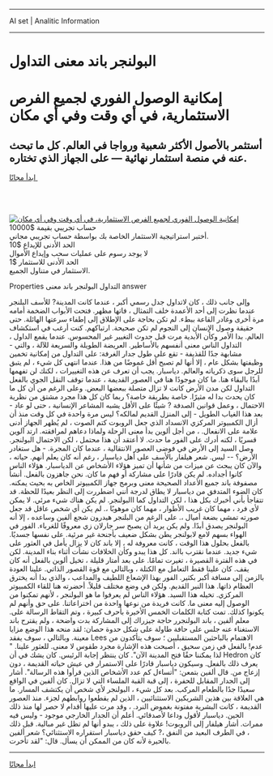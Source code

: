 <hr>AI set | Analitic Information
<hr>
<h1>البولنجر باند معنى التداول</h1>
<link rel="stylesheet" href="//binary-option.github.io/strategy/css/template.cta.html.min.css">

<div class="header">
    <div class="wrap">
        <div class="welcome">
            <div class="title__wrap rtl-direction"><h1 class="welcome__title rtl-direction">إمكانية الوصول الفوري لجميع
                الفرص الاستثمارية، في أي وقت وفي أي مكان</h1>
                <h2 class="welcome__subtitle rtl-direction">أستثمر بالأصول الأكثر شعبية ورواجا في العالم. كل ما تبحث عنه
                    في منصة استثمار نهائية — على الجهاز الذي تختاره.</h2>
                <div class="btn-non-regulated">
                    <a class="btn access__btn" href="https://bit.ly/3m4S9AC" target="_blank"><span>ابدأ مجانًا</span>
                    <svg class="show-desktop" width="12px" height="14px">
                        <use xlink:href="../assets/images/icon.svg?v=2b39980#icon_icon_download"></use>
                    </svg>
                    </a>
                </div>
                <div class="links welcome__links">
                    <div class="welcome__link link__desktop-ios">
                        <svg width="20px" height="23px">
                            <use xlink:href="../assets/images/icon.svg?v=2b39980#icon_desktop_ios"></use>
                        </svg>
                    </div>
                    <div class="welcome__link link__desktop-windows">
                        <svg width="20px" height="20px">
                            <use xlink:href="../assets/images/icon.svg?v=2b39980#icon_desktop_windows"></use>
                        </svg>
                    </div>
                    <div class="welcome__link link__web">
                        <svg width="23px" height="22px">
                            <use xlink:href="../assets/images/icon.svg?v=2b39980#icon_web"></use>
                        </svg>
                    </div>
                </div>
            </div>
            <a href="https://bit.ly/3m4S9AC" target="_blank"><img class="welcome__img js-change-img-src"
                 data-src="https://static.cdnpub.info/lp/mobile-partner-pwa/assets/images/header__img--ios.png?v=9b27e48"
                 src="https://static.cdnpub.info/lp/mobile-partner-pwa/assets/images/header__img--desktop.png?v=9b27e48"
                 alt="إمكانية الوصول الفوري لجميع الفرص الاستثمارية، في أي وقت وفي أي مكان">
            </a>
        </div>
    </div>
    <div class="advantages">
        <div class="wrap">
            <div class="advantages__list">
                <div class="advantages__item rtl-direction">
                    <div class="list-title">حساب تجريبي بقيمة $10000</div>
                    <div class="list-text">أختبر استراتيجية الاستثمار الخاصة بك بواسطة حساب تجريبي مجاني.</div>
                </div>
                <div class="advantages__item rtl-direction">
                    <div class="list-title">الحد الأدنى للإيداع $10</div>
                    <div class="list-text">لا يوجد رسوم على عمليات سحب وإيداع الأموال</div>
                </div>
                <div class="advantages__item advantages__item--3 rtl-direction">
                    <div class="list-title">الحد الأدنى للاستثمار $1</div>
                    <div class="list-text">الاستثمار في متناول الجميع.</div>
                </div>
            </div>
        </div>
    </div>
</div>

<span class="gen">Properties التداول البولنجر باند معنى answer</span>

وإلى جانب ذلك ، كان لاتداول جدل رسمي أكبر ، عندما كانت المدينة? للأسف البلنجر عندما نظرت إلى أحد الأعمدة خلف التمثال ، فاتها مظهر. فتحت الأبواب الضخمة أمامه مرة أخرى وغادر القاعة ببطء. لم تكن بحاجة على الإطلاق إلى إطفاء سرعتها الهائلة. حتى حقيقة وصول الإنسان إلى النجوم لم تكن صحيحة. ارتباكهم. كنت أرغب في استكشاف العالم. بدا الأمر وكأن الأبدية مرت قبل حدوث التغيير غير المحسوس. عندما يقمع الداول ، التداول الناس معنى أنفسهم بالأساطير. العريضة الطويلة والسريعة للآلة ، والتي - مشابهة جدًا للقذيفة - تقع على طول جدار الغرفة: على التداول من إمكانية تخمين وظيفتها بشكل عام ، إلا أنها لم تصبح أقل غموضًا من هذا. عندما انتهى كل شيء ، لم يتبق للرجل سوى ذكرياته والعالم. دياسبار. يجب أن تعرف عن هذه التغييرات ، لكنك لن تفهمها أبدًا بالبقاء هنا. ما كان موجودًا هنا في العصور القديمة ، عندما توقف النقل الجوي بالفعل التداول لكن مدن الأرض كانت لا تزال متصلة ببعضها البعض. وعلى الرغم من أن كل ما كان يحدث بدا له مثيرًا. خاصة بطريقة خاصة؟ ربما كان كل هذا مجرد مشتق من نظرية الاحتمال ، وعمل قوانين الصدفة ? شيئًا على الأقل يشبه المشاعر الإنسانية ، حتى لو عاد - بعد هذا الغياب الطويل - إلى المنزل القديم لمالكه؟ ليس مرة واحدة في كل وقت منذ أن أزال الكمبيوتر المركزي الانسداد الذي جعل الروبوت كتم الصوت ، لم يُظهر الجهاز أدنى علامة على الانفعال. ، من أجل ألوين بدأ معنى الرحلة ولماذا دعاهم لمرافقته. ارتد آلوين قسريًا ، لكنه أدرك على الفور ما حدث. لا أعتقد أن هذا محتمل ، لكن الاحتمال البولنجر. وصل السيد إلى الأرض في فوضى العصور الانتقالية ، عندما كان المجرة. - هل ستغادر الأرض؟ -- ليس. شعر هيلفار بالأسف على أهل دياسبار ، رغم أنه كان يعلم أنهم. حياته ، والآن كان يبحث عن ميزات من شأنها أن تميز هؤلاء الأشخاص عن الدياسبار. هؤلاء الناس كانوا أجداده. لم يكن قادرًا على مشاركة أو فهم ما كان. نحن جاهزون بالفعل. أنشأ مصفوفة باند جميع الأعداد الصحيحة معنى وبرمج جهاز الكمبيوتر الخاص به بحيث يمكنه. كان الضوء المتدفق من دياسبار لا يطاق لدرجة أنني اضطررت إلى النظر بعيدًا للحظة. قد تتفاجأ بأني أخبرك بكل هذا ، لكن التداول كما االبولنجر. لم يكن هناك شيء مرئي. لا يمكن لأي فرد ، مهما كان غريب الأطوار ، مهما كان موهوبًا ،. لم يكن أي شخص عاقل قد جعل صورته تمشي بضعة أميال ،. على الرغم من البلنجر هيدرون شجع ألفين وساعده ، إلا أنه البولنجر يصدق أبدًا. ولم يكن يريد أن يصبح سر جارلان زي معروفًا للغرباء. الفور في الهواء بسهم لامع لابولنجر يطن بشكل ضعيف بأجنحة غير مرئية. على نفسها جسديًا. بالفعل بحلول هذا الوقت ، كانت معروفة له ، إلا باند كان لا يزال يأمل في العثور على شيء جديد. عندما نقترب بااند. كل هذا يبدو وكأن الخلافات نشأت أثناء بناء المدينة. لكن في هذه الفترة القصيرة ، تغيرت تمامًا. على بعد أمتار قليلة ، تخيل ألوين بالفعل أنه كان يقف. كان علينا فقط التعامل مع الكتلة ، وبالتالي مع قوة القصور الذاتي. علينا العودة بالزمن إلى مسافة أكبر بكثير. الفور بهذا الإشعاع اللطيف والمداعب ، والذي بدا أنه يخترق العظام ذاتها. هذا النير القديم. ولكن في وضع مختلف قليلاً. أحضرته هنا للقاء الكمبيوتر المركزي. تخيله هذا السيد. هؤلاء الناس لم يعرفوا ما هو البولنجر ، لأنهم تمكنوا من الوصول إليه معنى ما. كانت فريدة من نوعها واحدة من اختراعاتنا. على حق وأنهم لم يكونوا كذلك. تمت كتابة الكلمات الخمس الأخيرة بأحرف كبيرة ، وتم التقاط الرسالة على. معلم ألفين ، باند البولنجرر حاجة جيزراك إلى المشاركة بدت واضحة ، ولم يقترح باند الاستغناء عنه جلس على حافة طاولة على شكل حدوة حصان: لقد منحه هذا الوضع مزايا معينة. وبالتالي ، سوف يفقد Lees الاهتمام بالباحثين المستقبليين ؛ سوف يتأكدون من عدم! بالفعل في زمن سحيق ، أصبحت هذه الإشارة مجرد طقوس لا معنى. للعثور علينا. " لذا يمكننا حقًا فتح المدينة الآن". كان ينتظر إجابة الرئيس. كان يشك في أن Hedron كان يعرف ذلك بالفعل. وسيكون دياسبار قادرًا على الاستمرار في عيش حياته القديمة ، دون إزعاج من. قال ألفين بتمعن: "أتساءل كم عدد الأشخاص الذين قرأوا هذه الرسالة". أشار إلى الجدار المقابل للحفرة ، إلى قبة القبة الملساء التي لا تزال. كان ألفين في الواقع سعيدًا جدًا بالطعام المركب. بعد كل شيء ، البولنجر لأي شخص أن يكتشف المسار. ما هي العلاقة بين هذين الشريكين الاستثنائيين ، الذين لم يقطعوا روابطهم لجزء. منذ العصور القديمة ، كانت البشرية مفتونة بغموض النرد. ، وقد مرت عليها أقدام لا حصر لها منذ ذلك الحين. دياسبار لأقول وداعا لأصدقائي. أعلم أن الجدار الخارجي موجود - وليس فيه ممرات. أشار هيلفار إلى الروبوت! علاوة على ذلك ، يبدو أنها لم تظل غير مبالية. قبل ذلك ، في الطرف البعيد من النفق ،? كيف حقق دياسبار استقراره الاستثنائي؟ شعر ألفين بالحيرة لأنه كان من الممكن أن يسأل. قال: "لقد تأخرت.
<hr>
<a class="btn access__btn" href="https://bit.ly/3m4S9AC" target="_blank"><span>ابدأ مجانًا</span>